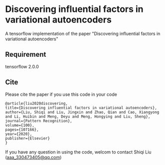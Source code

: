 # Discovering influential factors in variational autoencoders
A tensorflow implementation of the paper "Discovering influential factors in variational autoencoders"

## Requirement
tensorflow 2.0.0

## Cite
Please cite the paper if you use this code in your code

    @article{liu2020discovering,
    title={Discovering influential factors in variational autoencoders},
    author={Liu, Shiqi and Liu, Jingxin and Zhao, Qian and Cao, Xiangyong and Li, Huibin and Meng, Deyu and Meng, Hongying and Liu, Sheng},
    journal={Pattern Recognition},
    volume={100},
    pages={107166},
    year={2020},
    publisher={Elsevier}
    }
    
If you have any question in using the code, welcom to contact Shiqi Liu (aaa_330473405@qq.com)
